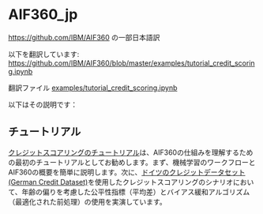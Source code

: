 # AIF360_jp
https://github.com/IBM/AIF360 の一部日本語訳

以下を翻訳しています:
https://github.com/IBM/AIF360/blob/master/examples/tutorial_credit_scoring.ipynb

翻訳ファイル [examples/tutorial_credit_scoring.ipynb](examples/tutorial_credit_scoring.ipynb)

以下はその説明です：
## チュートリアル
 [クレジットスコアリングのチュートリアル](examples/tutorial_credit_scoring-ja.ipynb)は、AIF360の仕組みを理解するための最初のチュートリアルとしてお勧めします。まず、機械学習のワークフローとAIF360の概要を簡単に説明します。次に、[ドイツのクレジットデータセット(German Credit Dataset)](https://archive.ics.uci.edu/ml/datasets/Statlog+%28German+Credit+Data%29)を使用したクレジットスコアリングのシナリオにおいて、年齢の偏りを考慮した公平性指標（平均差）とバイアス緩和アルゴリズム（最適化された前処理）の使用を実演しています。